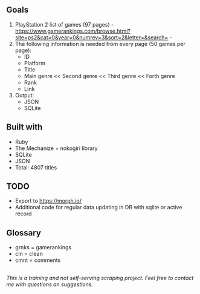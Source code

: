 ## Goals
1. PlayStation 2 list of games (97 pages) - https://www.gamerankings.com/browse.html?site=ps2&cat=0&year=0&numrev=3&sort=2&letter=&search= - 
2. The following information is needed from every page (50 games per page):
    * ID
    * Platform
    * Title
    * Main genre << Second genre << Third genre << Forth genre
    * Rank
    * Link
3. Output:
    * JSON
    * SQLite

## Built with
* Ruby
* The Mechanize + nokogiri library
* SQLite
* JSON
* Total: 4807 titles

## TODO
* Export to https://morph.io/
* Additional code for regular data updating in DB with sqlite or active record


## Glossary
* grnks = gamerankings
* cln = clean
* cmnt = comments

##
_This is a training and not self-serving scraping project. Feel free to contact me with questions an suggestions._
